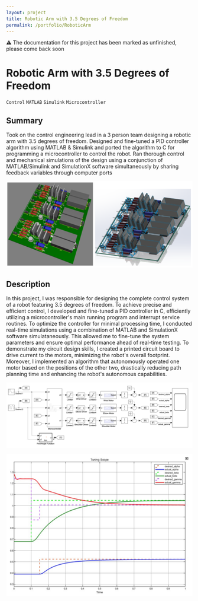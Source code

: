 ```yaml
---
layout: project
title: Robotic Arm with 3.5 Degrees of Freedom
permalink: /portfolio/RoboticArm
---
```


⚠️ The documentation for this project has been marked as unfinished, please come back soon

# Robotic Arm with 3.5 Degrees of Freedom

`Control` `MATLAB` `Simulink` `Microcontroller` 

## Summary

Took on the control engineering lead in a 3 person team designing a robotic arm with 3.5 degrees of freedom. Designed and fine-tuned a PID controller algorithm using MATLAB & Simulink and ported the algorithm to C for programming a microcontroller to control the robot. Ran thorough control and mechanical simulations of the design using a conjunction of MATLAB/Simulink and SimulationX software simultaneously by sharing feedback variables through computer ports

![Current Driving PCB](/assets/images/RoboticArm/currentDriver.png)

## Description

In this project, I was responsible for designing the complete control system of a robot featuring 3.5 degrees of freedom. To achieve precise and efficient control, I developed and fine-tuned a PID controller in C, efficiently utilizing a microcontroller's main running program and interrupt service routines. To optimize the controller for minimal processing time, I conducted real-time simulations using a combination of MATLAB and SimulationX software simulataneously. This allowed me to fine-tune the system parameters and ensure optimal performance ahead of real-time testing. To demonstrate my circuit design skills, I created a printed circuit board to drive current to the motors, minimizing the robot's overall footprint. Moreover, I implemented an algorithm that autonomously operated one motor based on the positions of the other two, drastically reducing path planning time and enhancing the robot's autonomous capabilities.

![Tuning Simulation](/assets/images/RoboticArm/tuningParameters.png)

![Tuning Simulation](/assets/images/RoboticArm/tune.png)